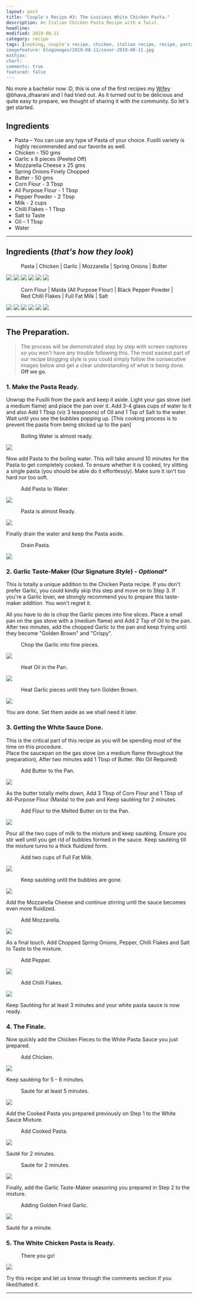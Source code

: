 ```yaml
---
layout: post
title: "Couple's Recipe #3: The Luscious White Chicken Pasta."
description: An Italian Chicken Pasta Recipe with a Twist.
headline:
modified: 2019-08-11
category: recipe
tags: [cooking, couple's recipe, chicken, italian recipe, recipe, pasta ]
imagefeature: blogimages/2019-08-11/cover-2019-08-11.jpg
mathjax:
chart:
comments: true
featured: false
---
```


No more a bachelor now :D, this is one of the first recipes my [Wifey](https://www.instagram.com/bhava_dhaarani) @bhava_dhaarani and I had tried out. As it turned out to be delicious and quite easy to prepare, we thought of sharing it with the community. So let's get started.

## Ingredients

-	Pasta – You can use any type of Pasta of your choice. Fusilli variety is highly recommended and our favorite as well.
-	Chicken – 150 gms
-	Garlic x 8 pieces (Peeled Off)
-	Mozzarella Cheese x 25 gms
-	Spring Onions Finely Chopped
-	Butter - 50 gms
-	Corn Flour - 3 Tbsp
-	All Purpose Flour - 1 Tbsp
-	Pepper Powder - 2 Tbsp
-	Milk - 2 cups
-	Chilli Flakes - 1 Tbsp
-	Salt to Taste
- 	Oil – 1 Tbsp
-	Water

---

## Ingredients (_that's how they look_)


<figure>
	<figcaption>Pasta | Chicken | Garlic | Mozzarella | Spring Onions | Butter </figcaption>
</figure>

<img src="/images/blogimages/2019-08-11/4_Pasta.jpg">
<img src="/images/blogimages/2019-08-11/5_Chicken.jpg">
<img src="/images/blogimages/2019-08-11/3_Garlic.jpg">
<img src="/images/blogimages/2019-08-11/2_Mozarella.jpg">
<img src="/images/blogimages/2019-08-11/1_SpringOnions.jpg">
<img src="/images/blogimages/2019-08-11/7_Butter.jpg">

<figure>
	<figcaption>Corn Flour | Maida (All Purpose Flour) | Black Pepper Powder | Red Chilli Flakes | Full Fat Milk | Salt</figcaption>
</figure>

<img src="/images/blogimages/2019-08-11/6_CornFlour.jpg">
<img src="/images/blogimages/2019-08-11/8_AllFlour.jpg">
<img src="/images/blogimages/2019-08-11/11_Pepper.jpg">
<img src="/images/blogimages/2019-08-11/10_Chilly.jpg">
<img src="/images/blogimages/2019-08-11/9_Milk.jpg">
<img src="/images/blogimages/2019-08-11/12_Salt.jpg">

---

## The Preparation.

> The process will be demonstrated step by step with screen captures so you won't have any trouble following this. The most easiest part of our recipe blogging style is you could simply follow the consecutive images below and get a clear understanding of what is being done. **Off we go**.

### 1. Make the Pasta Ready.

Unwrap the Fusilli from the pack and keep it aside. Light your gas stove (set a medium flame) and place the pan over it. Add 3-4 glass cups of water to it and also Add 1 Tbsp (viz 3 teaspoons) of Oil and 1 Tsp of Salt to the water. Wait until you see the bubbles popping up. [This cooking process is to prevent the pasta from being sticked up to the pan]

<figure>
	<figcaption>Boiling Water is almost ready.</figcaption>
</figure>

<img src="/images/blogimages/2019-08-11/1.Water_Boil.jpg">

Now add Pasta to the boiling water. This will take around 10 minutes for the Pasta to get completely cooked. To ensure whether it is cooked, try slitting a single pasta (you should be able do it effortlessly). Make sure it isn't too hard nor too soft.

<figure>
	<figcaption>Add Pasta to Water.</figcaption>
</figure>

<img src="/images/blogimages/2019-08-11/2.Add_Pasta.jpg">

<figure>
	<figcaption>Pasta is almost Ready.</figcaption>
</figure>

<img src="/images/blogimages/2019-08-11/3.Boil_Pasta.jpg">

Finally drain the water and keep the Pasta aside.

<figure>
	<figcaption>Drain Pasta.</figcaption>
</figure>

<img src="/images/blogimages/2019-08-11/4.Drain_Pasta.jpg">


### 2. Garlic Taste-Maker (Our Signature _Style_) - _Optional*_

This is totally a unique addition to the Chicken Pasta recipe. If you don't prefer Garlic, you could kindly skip this step and move on to Step 3. If you're a Garlic lover, we strongly recommend you to prepare this taste-maker addition. You won't regret it.

All you have to do is chop the Garlic pieces into fine slices. Place a small pan on the gas stove with a (medium flame) and Add 2 Tsp of Oil to the pan. After two minutes, add the chopped Garlic to the pan and keep frying until they become "Golden Brown" and "Crispy".

<figure>
	<figcaption>Chop the Garlic into fine pieces.</figcaption>
</figure>

<img src="/images/blogimages/2019-08-11/5.Chop_Garlic.jpg">

<figure>
	<figcaption>Heat Oil in the Pan.</figcaption>
</figure>

<img src="/images/blogimages/2019-08-11/6.Heat_Oil.jpg">

<figure>
	<figcaption>Heat Garlic pieces until they turn Golden Brown.</figcaption>
</figure>

<img src="/images/blogimages/2019-08-11/7.Add_Garlic.jpg">


You are done. Set them aside as we shall need it later.


### 3. Getting the White Sauce Done.

This is the critical part of this recipe as you will be spending most of the time on this procedure.
<br>
Place the saucepan on the gas stove (on a medium flame throughout the preparation), After two minutes add 1 Tbsp of Butter. (No Oil Required)

<figure>
	<figcaption>Add Butter to the Pan.</figcaption>
</figure>

<img src="/images/blogimages/2019-08-11/8.Add_Butter.jpg">

As the butter totally melts down, Add 3 Tbsp of Corn Flour and 1 Tbsp of All-Purpose Flour (Maida) to the pan and Keep sautéing for 2 minutes.

<figure>
	<figcaption>Add Flour to the Melted Butter on to the Pan.</figcaption>
</figure>

<img src="/images/blogimages/2019-08-11/9.Add_Flour.jpg">

Pour all the two cups of milk to the mixture and keep sautéing. Ensure you stir well until you get rid of bubbles formed in the sauce.
Keep sautéing till the mixture turns to a thick fluidized form.

<figure>
	<figcaption>Add two cups of Full Fat Milk.</figcaption>
</figure>

<img src="/images/blogimages/2019-08-11/10.Add_Milk.jpg">

<figure>
	<figcaption>Keep sautéing until the bubbles are gone.</figcaption>
</figure>

<img src="/images/blogimages/2019-08-11/11.Keep_Sauting.jpg">

Add the Mozzarella Cheese and continue stirring until the sauce becomes even more fluidized.

<figure>
	<figcaption>Add Mozzarella.</figcaption>
</figure>

<img src="/images/blogimages/2019-08-11/12.Add_Mozarella.jpg">

As a final touch, Add Chopped Spring Onions, Pepper, Chilli Flakes and Salt to Taste to the mixture.

<figure>
	<figcaption>Add Pepper.</figcaption>
</figure>

<img src="/images/blogimages/2019-08-11/13.Add_Pepper.jpg">

<figure>
	<figcaption>Add Chilli Flakes.</figcaption>
</figure>

<img src="/images/blogimages/2019-08-11/14.Add_Chilli_Flakes.jpg">

 Keep Sautéing for at least 3 minutes and your white pasta sauce is now ready.

### 4. The Finale.

Now quickly add the Chicken Pieces to the White Pasta Sauce you just prepared.

<figure>
	<figcaption>Add Chicken.</figcaption>
</figure>

<img src="/images/blogimages/2019-08-11/15.Add_Chicken.jpg">

Keep sautéing for 5 - 6 minutes.

<figure>
	<figcaption>Saute for at least 5 minutes.</figcaption>
</figure>

<img src="/images/blogimages/2019-08-11/16.Saute_Chicken.jpg">

Add the Cooked Pasta you prepared previously on Step 1 to the White Sauce Mixture.

<figure>
	<figcaption>Add Cooked Pasta.</figcaption>
</figure>

<img src="/images/blogimages/2019-08-11/17.Add_Pasta.jpg">

Sauté for 2 minutes.

<figure>
	<figcaption>Saute for 2 minutes.</figcaption>
</figure>

<img src="/images/blogimages/2019-08-11/18.Saute_Pasta.jpg">

Finally, add the Garlic Taste-Maker seasoning you prepared in Step 2 to the mixture.

<figure>
	<figcaption>Adding Golden Fried Garlic.</figcaption>
</figure>

<img src="/images/blogimages/2019-08-11/19.Add_Garlic.jpg">

Sauté for a minute.


### 5. The White Chicken Pasta is Ready.

<figure>
	<figcaption>There you go!</figcaption>
</figure>

<img src="/images/blogimages/2019-08-11/20.Chicken_Pasta.jpg">

Try this recipe and let us know through the comments section if you liked/hated it.

---
